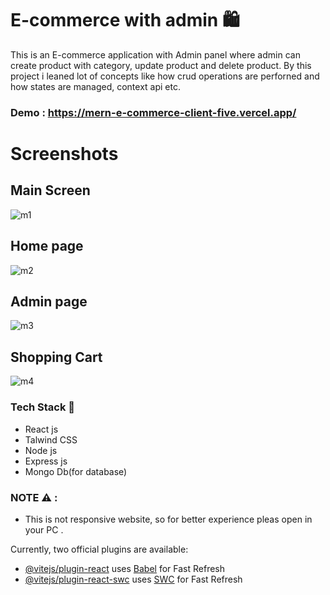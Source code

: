 # E-commerce with admin 🛍️

This is an E-commerce application with Admin panel where admin can create product with category, update product and delete product. By this project i leaned lot of concepts like how crud operations are perforned and how states are managed, context api etc. 

### Demo : https://mern-e-commerce-client-five.vercel.app/
# Screenshots
## Main Screen
![m1](https://github.com/Ck07860786/MERN-E_COMMERCE/assets/115991360/04472365-b083-4d6d-9b58-e9a64ecf957b)
## Home page
![m2](https://github.com/Ck07860786/MERN-E_COMMERCE/assets/115991360/5fd533d7-31bf-4bca-9562-08315a7420b7)

## Admin page
![m3](https://github.com/Ck07860786/MERN-E_COMMERCE/assets/115991360/9c388f15-207c-4b00-88f3-72bcb0b25b6d)

## Shopping Cart
![m4](https://github.com/Ck07860786/MERN-E_COMMERCE/assets/115991360/611aee16-7cd2-464e-87fa-cdb0653e7aae)

### Tech Stack 🚀
- React js
- Talwind CSS
- Node js
- Express js
- Mongo Db(for database)
  
### NOTE ⚠ : 
- This is not responsive website, so for better experience pleas open in your PC .


Currently, two official plugins are available:

- [@vitejs/plugin-react](https://github.com/vitejs/vite-plugin-react/blob/main/packages/plugin-react/README.md) uses [Babel](https://babeljs.io/) for Fast Refresh
- [@vitejs/plugin-react-swc](https://github.com/vitejs/vite-plugin-react-swc) uses [SWC](https://swc.rs/) for Fast Refresh
